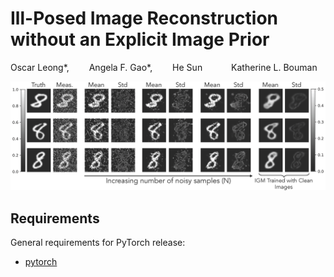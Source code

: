 # Ill-Posed Image Reconstruction without an Explicit Image Prior

Oscar Leong*,   Angela F. Gao*,   He Sun    Katherine L. Bouman

![overview image](https://github.com/angelafgao/igm/blob/main/mnistdenoising64.png)

## Requirements
General requirements for PyTorch release:
* [pytorch](https://pytorch.org/)
<!-- 
For seismic tomography:
* [eikonalfm](https://pypi.org/project/eikonalfm/) -->

<!-- Please check ``` DeepGEM.def``` to build the singularity container.

## Citation
```
@inproceedings{gao2021deepgem,
 author = {Gao, Angela F and Castillo, Jorge C and Yue, Yisong and Ross, Zachary E and Bouman, Katherine L},
 booktitle = {Advances in Neural Information Processing Systems},
 title = {DeepGEM: Generalized Expectation-Maximization for Blind Inversion},
 volume = {35},
 year = {2021}
}
``` -->